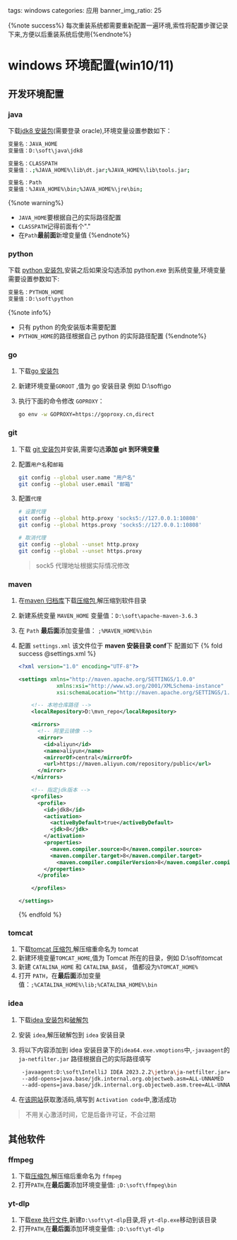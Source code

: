 tags: windows
categories: 应用
banner_img_ratio: 25

{%note success%} 每次重装系统都需要重新配置一遍环境,索性将配置步骤记录下来,方便以后重装系统后使用{%endnote%}

# windows 环境配置(win10/11)

## 开发环境配置

### java

下载[jdk8 安装包](https://www.oracle.com/webapps/redirect/signon?nexturl=https://download.oracle.com/otn/java/jdk/8u202-b08/1961070e4c9b4e26a04e7f5a083f551e/jdk-8u202-windows-x64.exe)(需要登录 oracle),环境变量设置参数如下：

```bash
变量名：JAVA_HOME
变量值：D:\soft\java\jdk8

变量名：CLASSPATH
变量值：.;%JAVA_HOME%\lib\dt.jar;%JAVA_HOME%\lib\tools.jar;

变量名：Path
变量值：%JAVA_HOME%\bin;%JAVA_HOME%\jre\bin;
```

{%note warning%}

- `JAVA_HOME`要根据自己的实际路径配置
- `CLASSPATH`记得前面有个"."
- 在`Path`**最前面**新增变量值
  {%endnote%}

### python

下载 [python 安装包](https://www.python.org/ftp/python/3.11.6/python-3.11.6-amd64.exe),安装之后如果没勾选添加 python.exe 到系统变量,环境变量需要设置参数如下:

```bash
变量名：PYTHON_HOME
变量值：D:\soft\python
```

{%note info%}

- 只有 python 的免安装版本需要配置
- `PYTHON_HOME`的路径根据自己 python 的实际路径配置
  {%endnote%}

### go

1. 下载[go 安装包](https://go.dev/dl/go1.21.4.windows-amd64.msi)
2. 新建环境变量`GOROOT` ,值为 go 安装目录 例如 D:\soft\go
3. 执行下面的命令修改 `GOPROXY`：

   ```bash
   go env -w GOPROXY=https://goproxy.cn,direct
   ```

### git

1. 下载 [git 安装包](https://github.com/git-for-windows/git/releases/download/v2.43.0.windows.1/Git-2.43.0-64-bit.exe)并安装,需要勾选**添加 git 到环境变量**
2. 配置`用户名`和`邮箱`

   ```bash
   git config --global user.name "用户名"
   git config --global user.email "邮箱"
   ```

3. 配置`代理`

   ```bash
   # 设置代理
   git config --global http.proxy 'socks5://127.0.0.1:10808'
   git config --global https.proxy 'socks5://127.0.0.1:10808'

   # 取消代理
   git config --global --unset http.proxy
   git config --global --unset https.proxy
   ```

   > sock5 代理地址根据实际情况修改

### maven

1. 在[maven 归档库](https://archive.apache.org/dist/maven/maven-3/)下载[压缩包](https://archive.apache.org/dist/maven/maven-3/3.6.3/binaries/apache-maven-3.6.3-bin.zip),解压缩到软件目录
2. 新建系统变量 `MAVEN_HOME` 变量值：`D:\soft\apache-maven-3.6.3`
3. 在 `Path` **最后面**添加变量值： `;%MAVEN_HOME%\bin`
4. 配置 `settings.xml` 该文件位于 **maven 安装目录 conf**下 配置如下
   {% fold success @settings.xml %}

   ```xml
   <?xml version="1.0" encoding="UTF-8"?>

   <settings xmlns="http://maven.apache.org/SETTINGS/1.0.0"
               xmlns:xsi="http://www.w3.org/2001/XMLSchema-instance"
               xsi:schemaLocation="http://maven.apache.org/SETTINGS/1.0.0 http://maven.apache.org/xsd/settings-1.0.0.xsd">

       <!-- 本地仓库路径 -->
       <localRepository>D:\mvn_repo</localRepository>

       <mirrors>
         <!-- 阿里云镜像 -->
         <mirror>
           <id>aliyun</id>
           <name>aliyun</name>
           <mirrorOf>central</mirrorOf>
           <url>https://maven.aliyun.com/repository/public</url>
         </mirror>
       </mirrors>

       <!-- 指定jdk版本 -->
       <profiles>
         <profile>
           <id>jdk8</id>
           <activation>
             <activeByDefault>true</activeByDefault>
             <jdk>8</jdk>
           </activation>
           <properties>
             <maven.compiler.source>8</maven.compiler.source>
             <maven.compiler.target>8</maven.compiler.target>
               <maven.compiler.compilerVersion>8</maven.compiler.compilerVersion>
           </properties>
         </profile>

       </profiles>

   </settings>
   ```

   {% endfold %}

### tomcat

1. 下载[tomcat 压缩包](https://dlcdn.apache.org/tomcat/tomcat-8/v8.5.96/bin/apache-tomcat-8.5.96-windows-x64.zip),解压缩重命名为 tomcat
2. 新建环境变量`TOMCAT_HOME`,值为 Tomcat 所在的目录，例如 D:\soft\tomcat
3. 新建 `CATALINA_HOME` 和 `CATALINA_BASE`， 值都设为`%TOMCAT_HOME%`
4. 打开 `PATH`，在**最后面**添加变量值：`;%CATALINA_HOME%\lib;%CATALINA_HOME%\bin`

### idea

1. 下载[idea 安装包](https://download.jetbrains.com/idea/ideaIU-2023.2.2.exe)和[破解包](https://wwdc.lanzouy.com/iwTpX1g33bvg)
2. 安装 `idea`,解压破解包到 `idea` 安装目录
3. 将以下内容添加到 idea 安装目录下的`idea64.exe.vmoptions`中,`-javaagent`的 `ja-netfilter.jar` 路径根据自己的实际路径填写

   ```bash
    -javaagent:D:\soft\IntelliJ IDEA 2023.2.2\jetbra\ja-netfilter.jar=jetbrains
    --add-opens=java.base/jdk.internal.org.objectweb.asm=ALL-UNNAMED
    --add-opens=java.base/jdk.internal.org.objectweb.asm.tree=ALL-UNNAMED
   ```

4. 在[该网站](https://33tool.com/idea/)获取激活码,填写到 `Activation code`中,激活成功

> 不用关心激活时间，它是后备许可证，不会过期

## 其他软件

### ffmpeg

1. 下载[压缩包](https://www.gyan.dev/ffmpeg/builds/ffmpeg-git-full.7z),解压缩后重命名为 `ffmpeg`
2. 打开`PATH`,在**最后面**添加环境变量值: `;D:\soft\ffmpeg\bin`

### yt-dlp

1. 下载[exe 执行文件](https://github.com/yt-dlp/yt-dlp/releases/download/2023.11.16/yt-dlp.exe),新建`D:\soft\yt-dlp`目录,将 `yt-dlp.exe`移动到该目录
2. 打开`PATH`,在**最后面**添加环境变量值: `;D:\soft\yt-dlp`
